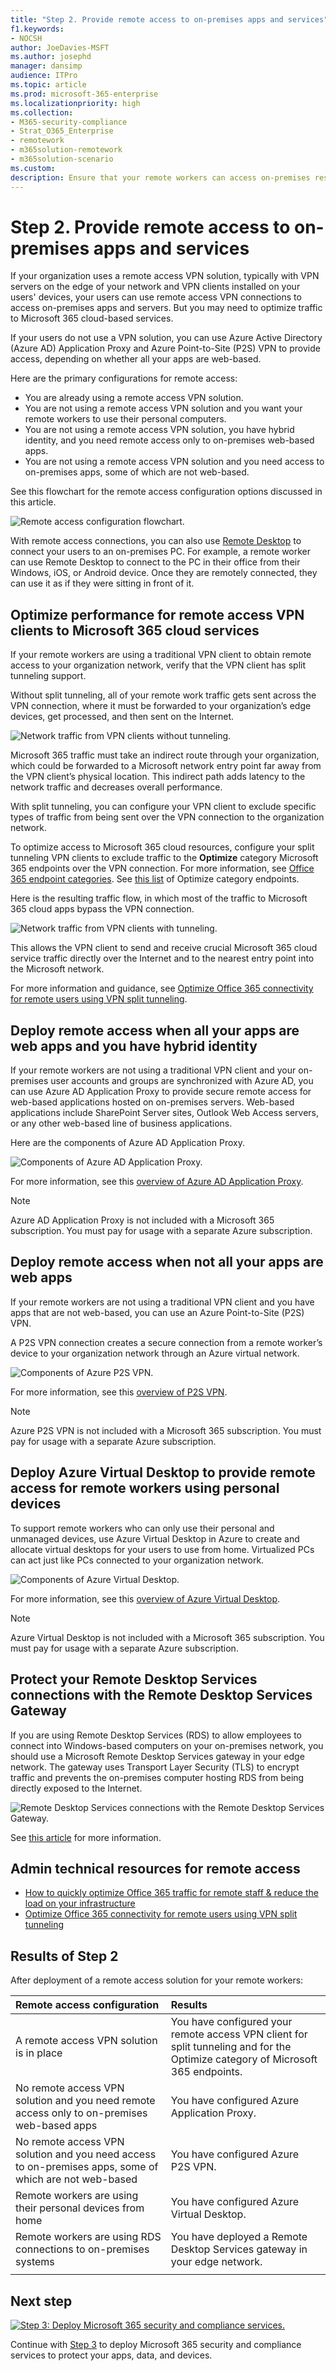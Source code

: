 ```yaml
---
title: "Step 2. Provide remote access to on-premises apps and services"
f1.keywords:
- NOCSH
author: JoeDavies-MSFT
ms.author: josephd
manager: dansimp
audience: ITPro
ms.topic: article
ms.prod: microsoft-365-enterprise
ms.localizationpriority: high
ms.collection:
- M365-security-compliance
- Strat_O365_Enterprise
- remotework
- m365solution-remotework
- m365solution-scenario
ms.custom:
description: Ensure that your remote workers can access on-premises resources while optimizing access to Microsoft 365 cloud services.
---
```


# Step 2. Provide remote access to on-premises apps and services

If your organization uses a remote access VPN solution, typically with VPN servers on the edge of your network and VPN clients installed on your users' devices, your users can use remote access VPN connections to access on-premises apps and servers. But you may need to optimize traffic to Microsoft 365 cloud-based services.

If your users do not use a VPN solution, you can use Azure Active Directory (Azure AD) Application Proxy and Azure Point-to-Site (P2S) VPN to provide access, depending on whether all your apps are web-based.

Here are the primary configurations for remote access:

- You are already using a remote access VPN solution.
- You are not using a remote access VPN solution and you want your remote workers to use their personal computers.
- You are not using a remote access VPN solution, you have hybrid identity, and you need remote access only to on-premises web-based apps.
- You are not using a remote access VPN solution and you need access to on-premises apps, some of which are not web-based.

See this flowchart for the remote access configuration options discussed in this article.

![Remote access configuration flowchart.](../media/empower-people-to-work-remotely-remote-access/empower-people-to-work-remotely-remote-access-flowchart.png)

With remote access connections, you can also use [Remote Desktop](https://support.microsoft.com/help/4028379/windows-10-how-to-use-remote-desktop) to connect your users to an on-premises PC. For example, a remote worker can use Remote Desktop to connect to the PC in their office from their Windows, iOS, or Android device. Once they are remotely connected, they can use it as if they were sitting in front of it.

## Optimize performance for remote access VPN clients to Microsoft 365 cloud services

If your remote workers are using a traditional VPN client to obtain remote access to your organization network, verify that the VPN client has split tunneling support.

Without split tunneling, all of your remote work traffic gets sent across the VPN connection, where it must be forwarded to your organization’s edge devices, get processed, and then sent on the Internet.

![Network traffic from VPN clients without tunneling.](../media/empower-people-to-work-remotely-remote-access/empower-people-to-work-remotely-remote-access-before-tunneling.png)

Microsoft 365 traffic must take an indirect route through your organization, which could be forwarded to a Microsoft network entry point far away from the VPN client’s physical location. This indirect path adds latency to the network traffic and decreases overall performance.

With split tunneling, you can configure your VPN client to exclude specific types of traffic from being sent over the VPN connection to the organization network.

To optimize access to Microsoft 365 cloud resources, configure your split tunneling VPN clients to exclude traffic to the **Optimize** category Microsoft 365 endpoints over the VPN connection. For more information, see [Office 365 endpoint categories](../enterprise/microsoft-365-network-connectivity-principles.md#new-office-365-endpoint-categories). See [this list](../enterprise/urls-and-ip-address-ranges.md) of Optimize category endpoints.

Here is the resulting traffic flow, in which most of the traffic to Microsoft 365 cloud apps bypass the VPN connection.

![Network traffic from VPN clients with tunneling.](../media/empower-people-to-work-remotely-remote-access/empower-people-to-work-remotely-remote-access-after-tunneling.png)

This allows the VPN client to send and receive crucial Microsoft 365 cloud service traffic directly over the Internet and to the nearest entry point into the Microsoft network.

For more information and guidance, see [Optimize Office 365 connectivity for remote users using VPN split tunneling](../enterprise/microsoft-365-vpn-split-tunnel.md).

## Deploy remote access when all your apps are web apps and you have hybrid identity

If your remote workers are not using a traditional VPN client and your on-premises user accounts and groups are synchronized with Azure AD, you can use Azure AD Application Proxy to provide secure remote access for web-based applications hosted on on-premises servers. Web-based applications include SharePoint Server sites, Outlook Web Access servers, or any other web-based line of business applications.

Here are the components of Azure AD Application Proxy.

![Components of Azure AD Application Proxy.](../media/empower-people-to-work-remotely-remote-access/empower-people-to-work-remotely-remote-access-application-proxy.png)

For more information, see this [overview of Azure AD Application Proxy](/azure/active-directory/manage-apps/application-proxy).

> [!NOTE]
> Azure AD Application Proxy is not included with a Microsoft 365 subscription. You must pay for usage with a separate Azure subscription.

## Deploy remote access when not all your apps are web apps

If your remote workers are not using a traditional VPN client and you have apps that are not web-based, you can use an Azure Point-to-Site (P2S) VPN.

A P2S VPN connection creates a secure connection from a remote worker’s device to your organization network through an Azure virtual network.

![Components of Azure P2S VPN.](../media/empower-people-to-work-remotely-remote-access/empower-people-to-work-remotely-remote-access-p2s-vpn.png)

For more information, see this [overview of P2S VPN](/azure/vpn-gateway/point-to-site-about).

> [!NOTE]
> Azure P2S VPN is not included with a Microsoft 365 subscription. You must pay for usage with a separate Azure subscription.

## Deploy Azure Virtual Desktop to provide remote access for remote workers using personal devices

To support remote workers who can only use their personal and unmanaged devices, use Azure Virtual Desktop in Azure to create and allocate virtual desktops for your users to use from home. Virtualized PCs can act just like PCs connected to your organization network.

![Components of Azure Virtual Desktop.](../media/empower-people-to-work-remotely-remote-access/empower-people-to-work-remotely-remote-access-windows-virtual-desktop.png)

For more information, see this [overview of Azure Virtual Desktop](/azure/virtual-desktop/overview).

> [!NOTE]
>Azure Virtual Desktop is not included with a Microsoft 365 subscription. You must pay for usage with a separate Azure subscription.

## Protect your Remote Desktop Services connections with the Remote Desktop Services Gateway

If you are using Remote Desktop Services (RDS) to allow employees to connect into Windows-based computers on your on-premises network, you should use a Microsoft Remote Desktop Services gateway in your edge network. The gateway uses Transport Layer Security (TLS) to encrypt traffic and prevents the on-premises computer hosting RDS from being directly exposed to the Internet.

![Remote Desktop Services connections with the Remote Desktop Services Gateway.](../media/empower-people-to-work-remotely-remote-access/empower-people-to-work-remotely-remote-access-remote-desktop.png)

See [this article](https://www.microsoft.com/security/blog/2020/04/16/security-guidance-remote-desktop-adoption/) for more information.

## Admin technical resources for remote access

- [How to quickly optimize Office 365 traffic for remote staff & reduce the load on your infrastructure](https://techcommunity.microsoft.com/t5/office-365-blog/how-to-quickly-optimize-office-365-traffic-for-remote-staff-amp/ba-p/1214571)
- [Optimize Office 365 connectivity for remote users using VPN split tunneling](../enterprise/microsoft-365-vpn-split-tunnel.md)

## Results of Step 2

After deployment of a remote access solution for your remote workers:

| Remote access configuration | Results |
|:-------|:-----|
| A remote access VPN solution is in place | You have configured your remote access VPN client for split tunneling and for the Optimize category of Microsoft 365 endpoints. |
| No remote access VPN solution and you need remote access only to on-premises web-based apps | You have configured Azure Application Proxy. |
| No remote access VPN solution and you need access to on-premises apps, some of which are not web-based | You have configured Azure P2S VPN. |
| Remote workers are using their personal devices from home | You have configured Azure Virtual Desktop. |
| Remote workers are using RDS connections to on-premises systems | You have deployed a Remote Desktop Services gateway in your edge network. |
|||

## Next step

[![Step 3: Deploy Microsoft 365 security and compliance services.](../media/empower-people-to-work-remotely/remote-workers-step-grid-3.png)](empower-people-to-work-remotely-security-compliance.md)

Continue with [Step 3](empower-people-to-work-remotely-security-compliance.md) to deploy Microsoft 365 security and compliance services to protect your apps, data, and devices.
